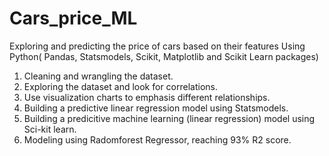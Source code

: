 # Cars_price_ML
Exploring and predicting the price of cars based on their features 
Using Python( Pandas, Statsmodels, Scikit, Matplotlib and Scikit Learn packages)
1. Cleaning and wrangling the dataset.  
2. Exploring the dataset and look for correlations.  
3. Use visualization charts to emphasis different relationships.
4. Building a predictive linear regression model using Statsmodels.
5. Building a predicitive machine learning (linear regression) model using Sci-kit learn.
6. Modeling using Radomforest Regressor, reaching 93% R2 score.
